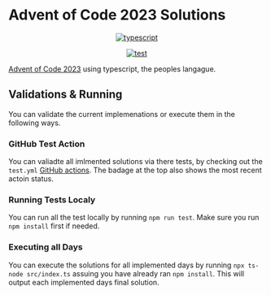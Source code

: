 # Advent of Code 2023 Solutions

<p align="center">
  <!-- First Row - TypeScript Badge -->
  <a href="https://github.com/Envoy-VC/awesome-badges">
    <img src="https://img.shields.io/badge/TypeScript-007ACC?style=for-the-badge&logo=typescript&logoColor=white" alt="typescript"/>
  </a>
</p>

<p align="center">
  <!-- Second Row - Other Badges -->
  <a href="https://github.com/daveved/advent-of-code-2023/actions/workflows/test.yml">
    <img src="https://github.com/daveved/advent-of-code-2023/actions/workflows/test.yml/badge.svg" alt="test"/>
  </a>
</p>

[Advent of Code 2023](https://adventofcode.com/2023) using typescript, the peoples langague.

## Validations & Running

You can validate the current implemenations or execute them in the following ways.

### GitHub Test Action

You can valiadte all imlmented solutions via there tests, by checking out the `test.yml` [GitHub actions](https://github.com/DaveVED/advent-of-code-2023/actions). The badage at the top also shows the most recent actoin status.

### Running Tests Localy

You can run all the test locally by running `npm run test`. Make sure you run `npm install` first if needed.

### Executing all Days

You can execute the solutions for all implemented days by running `npx ts-node src/index.ts` assuing you have already ran `npm install`. This will output each implemented days final solution.
